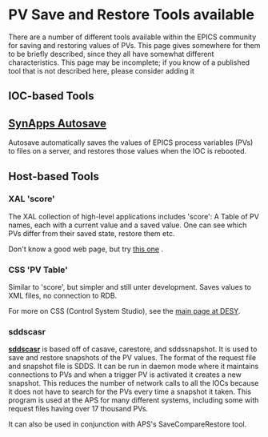 # PV Save and Restore Tools available


There are a number of different tools available within the EPICS community for saving and restoring values of PVs. This page gives somewhere for them to be briefly described, since they all have somewhat different characteristics. This page may be incomplete; if you know of a published tool that is not described here, please consider adding it

## IOC-based Tools

## [SynApps Autosave](https://epics.anl.gov/bcda/synApps/autosave/autosave.html)

Autosave automatically saves the values of EPICS process variables (PVs) to files on a server, and restores those values when the IOC is rebooted.


## Host-based Tools

### XAL 'score'

The XAL collection of high-level applications includes 'score': A Table of PV names, each with a current value and a saved value. One can see which PVs differ from their saved state, restore them etc.

Don't know a good web page, but try [this one](https://openxal.github.io/) .

### CSS 'PV Table'

Similar to 'score', but simpler and still unter development. Saves values to XML files, no connection to RDB.

For more on CSS (Control System Studio), see the [main page at DESY](http://css.desy.de).

### sddscasr

[**sddscasr**](https://ops.aps.anl.gov/manuals/EPICStoolkit/EPICStoolkit.html) is based off of casave, carestore, and sddssnapshot. It is used to save and restore snapshots of the PV values. The format of the request file and snapshot file is SDDS. It can be run in daemon mode where it maintains connections to PVs and when a trigger PV is activated it creates a new snapshot. This reduces the number of network calls to all the IOCs because it does not have to search for the PVs every time a snapshot it taken. This program is used at the APS for many different systems, including some with request files having over 17 thousand PVs.

It can also be used in conjunction with APS's SaveCompareRestore tool.
